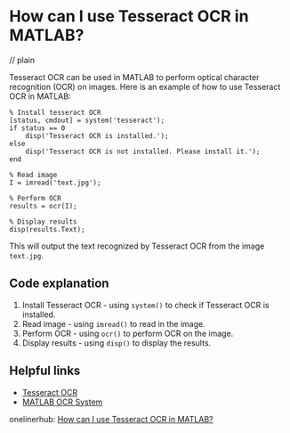 # How can I use Tesseract OCR in MATLAB?
// plain

Tesseract OCR can be used in MATLAB to perform optical character recognition (OCR) on images. Here is an example of how to use Tesseract OCR in MATLAB:

```
% Install tesseract OCR
[status, cmdout] = system('tesseract');
if status == 0
    disp('Tesseract OCR is installed.');
else
    disp('Tesseract OCR is not installed. Please install it.');
end

% Read image
I = imread('text.jpg');

% Perform OCR
results = ocr(I);

% Display results
disp(results.Text);
```

This will output the text recognized by Tesseract OCR from the image `text.jpg`.

## Code explanation


1. Install Tesseract OCR - using `system()` to check if Tesseract OCR is installed.
2. Read image - using `imread()` to read in the image.
3. Perform OCR - using `ocr()` to perform OCR on the image.
4. Display results - using `disp()` to display the results.

## Helpful links

- [Tesseract OCR](https://tesseract-ocr.github.io/)
- [MATLAB OCR System](https://www.mathworks.com/help/vision/ref/ocr.html)

onelinerhub: [How can I use Tesseract OCR in MATLAB?](https://onelinerhub.com/tesseract-ocr/how-can-i-use-tesseract-ocr-in-matlab)